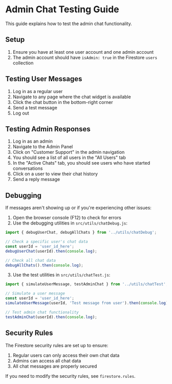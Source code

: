 # Admin Chat Testing Guide

This guide explains how to test the admin chat functionality.

## Setup

1. Ensure you have at least one user account and one admin account
2. The admin account should have `isAdmin: true` in the Firestore `users` collection

## Testing User Messages

1. Log in as a regular user
2. Navigate to any page where the chat widget is available
3. Click the chat button in the bottom-right corner
4. Send a test message
5. Log out

## Testing Admin Responses

1. Log in as an admin
2. Navigate to the Admin Panel
3. Click on "Customer Support" in the admin navigation
4. You should see a list of all users in the "All Users" tab
5. In the "Active Chats" tab, you should see users who have started conversations
6. Click on a user to view their chat history
7. Send a reply message

## Debugging

If messages aren't showing up or if you're experiencing other issues:

1. Open the browser console (F12) to check for errors
2. Use the debugging utilities in `src/utils/chatDebug.js`:

```javascript
import { debugUserChat, debugAllChats } from '../utils/chatDebug';

// Check a specific user's chat data
const userId = 'user_id_here';
debugUserChat(userId).then(console.log);

// Check all chat data
debugAllChats().then(console.log);
```

3. Use the test utilities in `src/utils/chatTest.js`:

```javascript
import { simulateUserMessage, testAdminChat } from '../utils/chatTest';

// Simulate a user message
const userId = 'user_id_here';
simulateUserMessage(userId, 'Test message from user').then(console.log);

// Test admin chat functionality
testAdminChat(userId).then(console.log);
```

## Security Rules

The Firestore security rules are set up to ensure:

1. Regular users can only access their own chat data
2. Admins can access all chat data
3. All chat messages are properly secured

If you need to modify the security rules, see `firestore.rules`.
